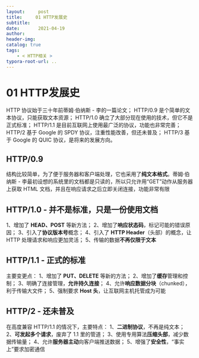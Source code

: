 ```yaml
---
layout:     post
title:     01 HTTP发展史
subtitle:  
date:       2021-04-19
author:     
header-img: 
catalog: true
tags:
    - < HTTP相关 >
typora-root-url: ..
---
```



# 01 HTTP发展史

HTTP 协议始于三十年前蒂姆·伯纳斯 - 李的一篇论文；
HTTP/0.9 是个简单的文本协议，只能获取文本资源；
HTTP/1.0 确立了大部分现在使用的技术，但它不是正式标准；
HTTP/1.1 是目前互联网上使用最广泛的协议，功能也非常完善；
HTTP/2 基于 Google 的 SPDY 协议，注重性能改善，但还未普及；
HTTP/3 基于 Google 的 QUIC 协议，是将来的发展方向。

## HTTP/0.9
结构比较简单，为了便于服务器和客户端处理，它也采用了**纯文本格式**。蒂姆·伯纳斯 - 李最初设想的系统里的文档都是只读的，所以只允许用“GET”动作从服务器上获取 HTML 文档，并且在响应请求之后立即关闭连接，功能非常有限

## HTTP/1.0 - 并不是标准，只是一份使用文档
1、增加了 **HEAD、POST** 等新方法；
2、增加了**响应状态码**，标记可能的错误原因；
3、引入了**协议版本号**概念；
4、引入了 **HTTP Header**（头部）的概念，让 HTTP 处理请求和响应更加灵活；
5、传输的数据**不再仅限于文本**

## HTTP/1.1 -  正式的标准
主要变更点：
1、增加了 **PUT、DELETE** 等新的方法；
2、增加了**缓存**管理和控制；
3、明确了连接管理，**允许持久连接**；
4、允许**响应数据分块**（chunked），利于传输大文件；
5、强制要求 **Host 头**，让互联网主机托管成为可能

## HTTP/2 - 还未普及
在高度兼容 HTTP/1.1 的情况下，主要特点：
1、**二进制协议**，不再是纯文本；
2、**可发起多个请求**，废弃了 1.1 里的管道；
3、使用专用算法**压缩头部**，减少数据传输量；
4、允许**服务器主动**向客户端推送数据；
5、增强了**安全性**，“事实上”要求加密通信
